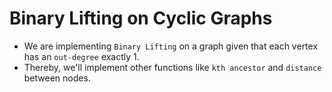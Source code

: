 # Binary Lifting on Cyclic Graphs
* We are implementing ```Binary Lifting``` on a graph given that each vertex has an ```out-degree``` exactly 1. 
* Thereby, we'll implement other functions like ```kth ancestor``` and ```distance``` between nodes.  
